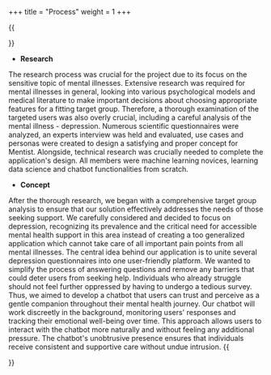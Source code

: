 +++
title = "Process"
weight = 1
+++

{{<section title="Process">}}

* **Research**

The research process was crucial for the project due to its focus on the sensitive topic of mental illnesses. Extensive research was required for mental illnesses in general, looking into various psychological models and medical literature to make important decisions about choosing appropriate features for a fitting target group. Therefore, a thorough examination of the targeted users was also overly crucial, including a careful analysis of the mental illness - depression. Numerous scientific questionnaires were analyzed, an experts interview was held and evaluated, use cases and personas were created to design a satisfying and proper concept for Mentist. Alongside, technical research was crucially needed to complete the application's design. All members were machine learning novices, learning data science and chatbot functionalities from scratch.

* **Concept**

After the thorough research, we began with a comprehensive target group analysis to ensure that our solution effectively addresses the needs of those seeking support. We carefully considered and decided to focus on depression, recognizing its prevalence and the critical need for accessible mental health support in this area instead of creating a too generalized application which cannot take care of all important pain points from all mental illnesses. The central idea behind our application is to unite several depression questionnaires into one user-friendly platform. We wanted to simplify the process of answering questions and remove any barriers that could deter users from seeking help. Individuals who already struggle should not feel further oppressed by having to undergo a tedious survey. Thus, we aimed to develop a chatbot that users can trust and perceive as a gentle companion throughout their mental health journey. Our chatbot will work discreetly in the background, monitoring users' responses and tracking their emotional well-being over time. This approach allows users to interact with the chatbot more naturally and without feeling any additional pressure. The chatbot's unobtrusive presence ensures that individuals receive consistent and supportive care without undue intrusion.
{{</section>}}
